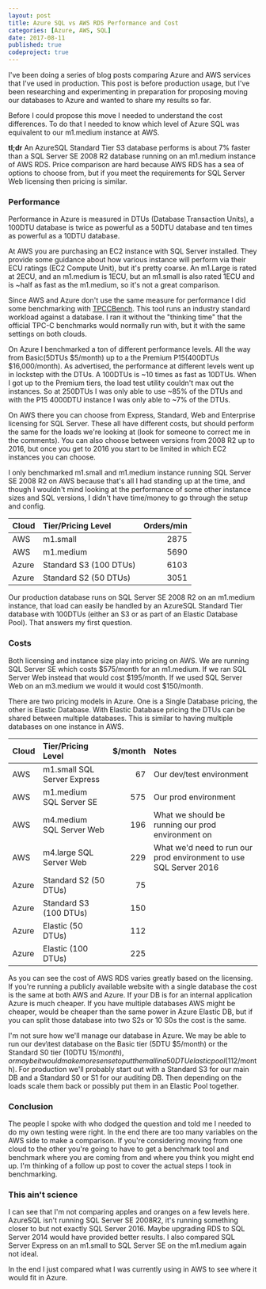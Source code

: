 ```yaml
---
layout: post
title: Azure SQL vs AWS RDS	Performance and Cost	
categories: [Azure, AWS, SQL]
date: 2017-08-11
published: true
codeproject: true
---
```


I've been doing a series of blog posts comparing Azure and AWS services that I've used in production. This post is before production usage, but I've been researching and experimenting in preparation for proposing moving our databases to Azure and wanted to share my results so far.

Before I could propose this move I needed to understand the cost differences. To do that I needed to know which level of Azure SQL was equivalent to our m1.medium instance at AWS.

**tl;dr** 
An AzureSQL Standard Tier S3 database performs is about 7% faster than a SQL Server SE 2008 R2 database running on an m1.medium instance of AWS RDS. Price comparison are hard because AWS RDS has a sea of options to choose from, but if you meet the requirements for SQL Server Web licensing then pricing is similar.
  
<!--more-->

### Performance
Performance in Azure is measured in DTUs (Database Transaction Units), a 100DTU database is twice as powerful as a 50DTU database and ten times as powerful as a 10DTU database. 

At AWS you are purchasing an EC2 instance with SQL Server installed. They provide some guidance about how various instance will perform via their ECU ratings (EC2 Compute Unit), but it's pretty coarse. An m1.Large is rated at 2ECU, and an m1.medium is 1ECU, but an m1.small is also rated 1ECU and is ~half as fast as the m1.medium, so it's not a great comparison.

Since AWS and Azure don't use the same measure for performance I did some benchmarking with [TPCCBench](https://github.com/SQLServerIO/TPCCBench). This tool runs an industry standard workload against a database. I ran it without the "thinking time" that the official TPC-C benchmarks would normally run with, but it with the same settings on both clouds.  

On Azure I benchmarked a ton of different performance levels. All the way from Basic(5DTUs $5/month) up to a the Premium P15(400DTUs $16,000/month). As advertised, the performance at different levels went up in lockstep with the DTUs. A 100DTUs is ~10 times as fast as 10DTUs. When I got up to the Premium tiers, the load test utility couldn't max out the instances. So at 250DTUs I was only able to use ~85% of the DTUs and with the P15 4000DTU instance I was only able to ~7% of the DTUs.  

On AWS there you can choose from Express, Standard, Web and Enterprise licensing for SQL Server. These all have different costs, but should perform the same for the loads we're looking at (look for someone to correct me in the comments). You can also choose between versions from 2008 R2 up to 2016, but once you get to 2016 you start to be limited in which EC2 instances you can choose. 

I only benchmarked m1.small and m1.medium instance running SQL Server SE 2008 R2 on AWS because that's all I had standing up at the time, and though I wouldn't mind looking at the performance of some other instance sizes and SQL versions, I didn't have time/money to go through the setup and config.

| Cloud | Tier/Pricing Level | Orders/min 
| :- | :- | -:|
| AWS | m1.small | 2875| 
| AWS | m1.medium | 5690 | 
| Azure | Standard S3 (100 DTUs) | 6103 | 
| Azure | Standard S2 (50 DTUs) | 3051 |

Our production database runs on SQL Server SE 2008 R2 on an m1.medium instance, that load can easily be handled by an AzureSQL Standard Tier database with 100DTUs (either an S3 or as part of an Elastic Database Pool). That answers my first question.

### Costs
Both licensing and instance size play into pricing on AWS. We are running SQL Server SE which costs $575/month for an m1.medium. If we ran SQL Server Web instead that would cost $195/month. If we used SQL Server Web on an  m3.medium we would it would cost $150/month.

There are two pricing models in Azure. One is a Single Database pricing, the other is Elastic Database. With Elastic Database pricing the DTUs can be shared between multiple databases. This is similar to having multiple databases on one instance in AWS.  

| Cloud | Tier/Pricing Level | $/month | Notes
| :- | :- | -:| :- 
| AWS | m1.small SQL Server Express | 67| Our dev/test environment 
| AWS | m1.medium SQL Server SE| 575 | Our prod environment
| AWS | m4.medium SQL Server Web| 196 | What we should be running our prod environment on
| AWS | m4.large SQL Server Web| 229 | What we'd need to run our prod environment to use SQL Server 2016
| Azure | Standard S2 (50 DTUs) | 75 
| Azure | Standard S3 (100 DTUs) | 150  
| Azure | Elastic (50 DTUs) | 112 
| Azure | Elastic (100 DTUs) | 225  

As you can see the cost of AWS RDS varies greatly based on the licensing. If you're running a publicly available website with a single database the cost is the same at both AWS and Azure. If your DB is for an internal application Azure is much cheaper. If you have multiple databases AWS might be cheaper, would be cheaper than the same power in Azure Elastic DB, but if you can split those database into two S2s or 10 S0s the cost is the same. 

I'm not sure how we'll manage our database in Azure. We may be able to run our dev\test database on the Basic tier (5DTU $5/month) or the Standard S0 tier (10DTU $15/month), or maybe it would make more sense to put them all in a 50DTU elastic pool ($112/month). For production we'll probably start out with a Standard S3 for our main DB and a Standard S0 or S1 for our auditing DB. Then depending on the loads scale them back or possibly put them in an Elastic Pool together.

### Conclusion

The people I spoke with who dodged the question and told me I needed to do my own testing were right. In the end there are too many variables on the AWS side to make a comparison. If you're considering moving from one cloud to the other you're going to have to get a benchmark tool and benchmark where you are coming from and where you think you might end up. I'm thinking of a follow up post to cover the actual steps I took in benchmarking.

### This ain't science
I can see that I'm not comparing apples and oranges on a few levels here. AzureSQL isn't running SQL Server SE 2008R2, it's running something closer to but not exactly SQL Server 2016. Maybe upgrading RDS to SQL Server 2014 would have provided better results. I also compared SQL Server Express on an m1.small to SQL Server SE on the m1.medium again not ideal.

In the end I just compared what I was currently using in AWS to see where it would fit in Azure.